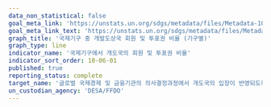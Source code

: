 ```yaml
---
data_non_statistical: false
goal_meta_link: 'https://unstats.un.org/sdgs/metadata/files/Metadata-10-06-01.pdf'
goal_meta_link_text: 'https://unstats.un.org/sdgs/metadata/files/Metadata-10-06-01.pdf'
graph_title: '국제기구 중 개발도상국 회원 및 투표권 비율 (기구별)'
graph_type: line
indicator_name: '국제기구에서 개도국의 회원 및 투표권 비율'
indicator_sort_order: 10-06-01
published: true
reporting_status: complete
target_name: '글로벌 국제경제 및 금융기관의 의사결정과정에서 개도국의 입장이 반영되도록 강화'
un_custodian_agency: 'DESA/FFDO'
---
```

